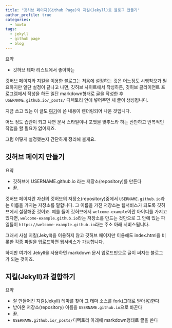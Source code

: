 ```yaml
---
title: "깃허브 페이지(Github Page)와 지킬(Jekyll)로 블로그 만들기"
author_profile: true
categories:
  - howto
tags:
  - jekyll
  - github page
  - blog
---
```


요약
- 깃허브 테마 리스트에서 좋아하는 

깃허브 페이지와 지킬을 이용한 블로그는 처음에 설정하는 것은 어느정도 시행착오가 필요하지만 일단 설정이 끝나고 나면,
깃허브 사이트에서 작성하든, 깃허브 클라이언트 프로그램에서 작성을 하든 일단 markdown형태로 글을 작성한 후
`USERNAME.github.io/_posts/` 디렉토리 안에 넣어주면 새 글이 생성됩니다.

지금 쓰고 있는 이 글도 [여기](https://raw.githubusercontent.com/inspired-edward/inspired-edward.github.io/master/_posts/2017-07-24-how-to-blog.md)에 쓴 내용이 렌더링되어 나온 것입니다.

어느 정도 습관이 되고 나면 문서 스타일이나 포맷을 맞추느라 하는 산만하고 반복적인 작업을 할 필요가 없어지죠.

그럼 어떻게 설정했는지 간단하게 정리해 볼게요.

깃허브 페이지 만들기
--------------

요약
- 깃허브에 USERNAME.github.io 라는 저장소(repository)를 만든다
- 끝.

깃허브 페이지란 자신의 깃허브의 저장소(repository)중에서 `USERNAME.github.io`라는 이름을 가지는 저장소를 말합니다.
그 이름을 가진 저장소는 웹서비스가 되도록 깃허브에서 설정해준 것이죠.
예를 들어 깃허브에서 `welcome-example`이란 아이디를 가지고 있다면, `welcome-example.github.io`라는 저장소를 만드는 것만으로 그 안에 있는 파일들이 `https://welcome-example.github.io`라는 주소 아래 서비스됩니다.

그래서 사실 지킬(Jekyll)을 이용하지 않고 깃허브 페이지만 이용해도 index.html을 비롯한 각종 파일을 업로드하면 웹서비스가 가능합니다.

하지만 여기에 Jekyll을 사용하면 markdown 문서 업로드만으로 글이 써지는 블로그가 되는 것이죠.

지킬(Jekyll)과 결합하기
------------------

요약
- 잘 만들어진 지킬(Jekyll) 테마를 찾아 그 테마 소스를 fork(그대로 받아옴)한다
- 받아온 저장소(repository) 이름을 `USERNAME.github.io`으로 바꾼다
- 끝.
- `USERNAME.github.io/_posts/`디렉토리 아래에 markdown형태로 글을 쓴다

